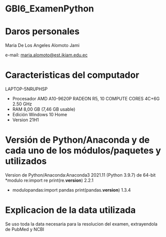 # GBI6_ExamenPython

# Daros personales

Maria De Los Angeles Alomoto Jami

e-mail: maria.alomoto@est.ikiam.edu.ec

# Caracteristicas del computador

LAPTOP-5NRUPHSP
* Procesador AMD A10-9620P RADEON R5, 10 COMPUTE CORES 4C+6G   2.50 GHz
* RAM 8,00 GB (7,46 GB usable)
* Edición Windows 10 Home
* Version 21H1

# Versión de Python/Anaconda y de cada uno de los módulos/paquetes y utilizados

Version de Python/Anaconda:Anaconda3 2021.11 (Python 3.9.7) de 64-bit
*modulo re:import re
print(re.__version__)
2.2.1
* modulopandas:import pandas
print(pandas.__version__)
1.3.4

# Explicacion de la data utilizada
Se uso toda la data necesaria para la resolucion del examen, extrayendola de PubMed y NCBI
